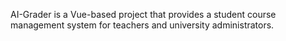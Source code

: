 AI-Grader is a Vue-based project that provides a student course management system for teachers and university administrators.
